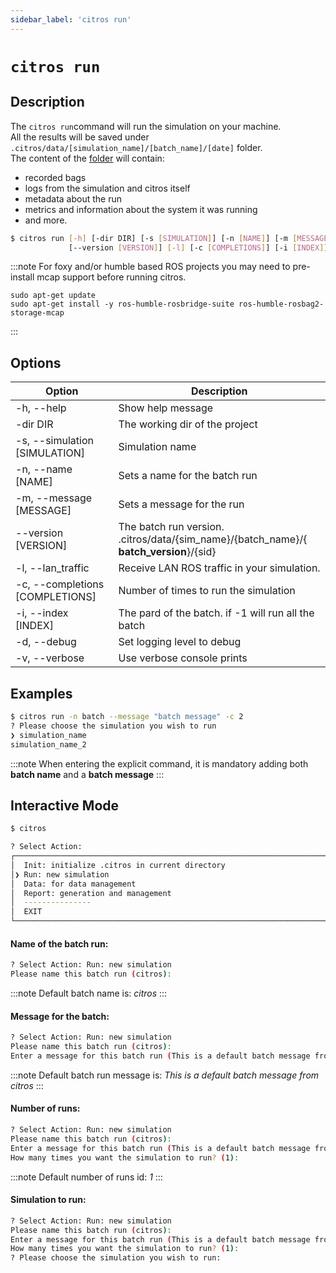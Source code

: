 ```yaml
---
sidebar_label: 'citros run'
---
```


# `citros run`

## Description

The `citros run`command will run the simulation on your machine.<br/> 
All the results will be saved under `.citros/data/[simulation_name]/[batch_name]/[date]` folder.<br /> 
The content of the [folder](../advanced_guides/citros_structure#directory-data) will contain: 
- recorded bags
- logs from the simulation and citros itself
- metadata about the run
- metrics and information about the system it was running 
- and more.

```bash
$ citros run [-h] [-dir DIR] [-s [SIMULATION]] [-n [NAME]] [-m [MESSAGE]]
             [--version [VERSION]] [-l] [-c [COMPLETIONS]] [-i [INDEX]] [-d] [-v]
```

:::note
For foxy and/or humble based ROS projects you may need to pre-install mcap support before running citros.
```
sudo apt-get update
sudo apt-get install -y ros-humble-rosbridge-suite ros-humble-rosbag2-storage-mcap
```
:::

## Options

Option|Description
|--|--|
|-h, --help       |       Show help message|
|-dir DIR       |       The working dir of the project|
|-s, --simulation [SIMULATION]       |       Simulation name|
|-n, --name [NAME]       |       Sets a name for the batch run|
|-m, --message [MESSAGE]       |       Sets a message for the run|
|--version [VERSION]       |       The batch run version.<br/>.citros/data/{sim_name}/{batch_name}/{ **batch_version**}/{sid}|
|-l, --lan_traffic       |       Receive LAN ROS traffic in your simulation.|
|-c, --completions [COMPLETIONS]       |       Number of times to run the simulation|
|-i, --index [INDEX]       |       The pard of the batch. if -1 will run all the batch|
|-d, --debug       |       Set logging level to debug|
|-v, --verbose       |       Use verbose console prints|


## Examples
```bash
$ citros run -n batch --message "batch message" -c 2
? Please choose the simulation you wish to run 
❯ simulation_name
simulation_name_2
```

:::note
When entering the explicit command, it is mandatory adding both **batch name** and a **batch message**
:::

## Interactive Mode

```bash
$ citros
```

```sh
? Select Action: 
┌────────────────────────────────────────────────────────────────────────────────────┐
│  Init: initialize .citros in current directory                                     │
│❯ Run: new simulation                                                               │
│  Data: for data management                                                         │
│  Report: generation and management                                                 │
│  ---------------                                                                   │
│  EXIT                                                                              │
└────────────────────────────────────────────────────────────────────────────────────┘
```

#### Name of the batch run:
```sh
? Select Action: Run: new simulation
Please name this batch run (citros): 
```
:::note
Default batch name is: *citros*
:::

#### Message for the batch:
```sh
? Select Action: Run: new simulation
Please name this batch run (citros): 
Enter a message for this batch run (This is a default batch message from citros):
```
:::note
Default batch run message is: *This is a default batch message from citros*
:::

#### Number of runs:

```sh
? Select Action: Run: new simulation
Please name this batch run (citros): 
Enter a message for this batch run (This is a default batch message from citros):
How many times you want the simulation to run? (1):
```
:::note
Default number of runs id: *1*
:::


#### Simulation to run:
```sh
? Select Action: Run: new simulation
Please name this batch run (citros): 
Enter a message for this batch run (This is a default batch message from citros):
How many times you want the simulation to run? (1):
? Please choose the simulation you wish to run:
```


